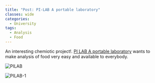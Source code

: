 ```yaml
---
title: "Post: PI-LAB A portable laboratory"
classes: wide
categories:
  - University
tags:
  - Analysis
  - Food
---
```


An interesting chemiotic project!. [PI LAB A portable laboratory](https://www.kickstarter.com/projects/586181734/lab-a-portable-laboratory) wants to make analysis of food very easy and available to everybody.

![PILAB](https://ksr-ugc.imgix.net/assets/034/551/582/9295b9cebad9d0b3dadb8236248b8fe6_original.png?ixlib=rb-4.0.2&w=680&fit=max&v=1629204846&auto=format&gif-q=50&lossless=true&s=cc95c4a27bec2955d42dc4f3dedb6ef3)

![PILAB-1](https://ksr-ugc.imgix.net/assets/034/551/731/3c3ed085c31a859b3f77c7fbc4f07b63_original.png?ixlib=rb-4.0.2&w=680&fit=max&v=1629205492&auto=format&gif-q=50&lossless=true&s=dc71d8ef8c2b8b8bf6d3bc602e51a3f6)
